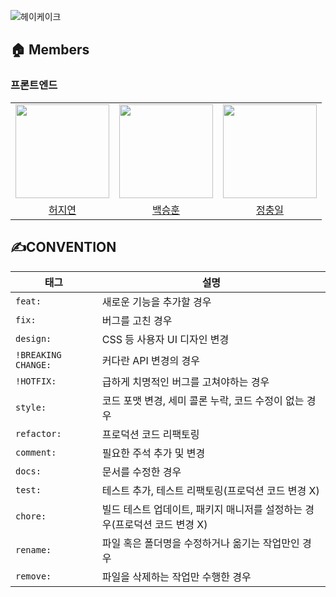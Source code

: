 ![헤이케이크](https://user-images.githubusercontent.com/77133565/224466167-11bd50a2-5daa-4032-b86b-a67535c41656.png)


## 🏠 Members

### 프론트엔드

<table>
  <tbody>
  <tr>
  <td align="center"><a href="https://github.com/Heojiyeon"><img src="https://avatars.githubusercontent.com/u/33304871?v=4" width="150px;" style="max-width: 100%;"/></a></td>
  <td align="center"><a href="https://github.com/zerosial"><img src="https://avatars.githubusercontent.com/u/97251710?v=4" width="150px;" style="max-width: 100%;"/></a></td>
  <td align="center"><a href="https://github.com/tooooo1"><img src="https://avatars.githubusercontent.com/u/77133565?v=4" width="150px;" style="max-width: 100%;"/></a></td>
  </tr>
  <tr>
  <td align="center"><a href="https://github.com/Heojiyeon">허지연</a></td>
  <td align="center"><a href="https://github.com/zerosial">백승훈</a></td>
  <td align="center"><a href="https://github.com/tooooo1">정충일</a></td>
  </tr>
  </tbody>
</table>

## ✍️CONVENTION

| 태그                 | 설명                                                                      |
| -------------------- | ------------------------------------------------------------------------- |
| `feat: `             | 새로운 기능을 추가할 경우                                                 |
| `fix: `              | 버그를 고친 경우                                                          |
| `design: `           | CSS 등 사용자 UI 디자인 변경                                              |
| `!BREAKING CHANGE: ` | 커다란 API 변경의 경우                                                    |
| `!HOTFIX: `          | 급하게 치명적인 버그를 고쳐야하는 경우                                    |
| `style: `            | 코드 포맷 변경, 세미 콜론 누락, 코드 수정이 없는 경우                     |
| `refactor: `         | 프로덕션 코드 리팩토링                                                    |
| `comment: `          | 필요한 주석 추가 및 변경                                                  |
| `docs: `             | 문서를 수정한 경우                                                        |
| `test: `             | 테스트 추가, 테스트 리팩토링(프로덕션 코드 변경 X)                        |
| `chore: `            | 빌드 테스트 업데이트, 패키지 매니저를 설정하는 경우(프로덕션 코드 변경 X) |
| `rename: `           | 파일 혹은 폴더명을 수정하거나 옮기는 작업만인 경우                        |
| `remove: `           | 파일을 삭제하는 작업만 수행한 경우                                        |
